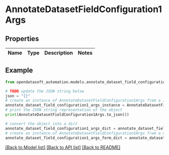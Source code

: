 # AnnotateDatasetFieldConfiguration1Args


## Properties

Name | Type | Description | Notes
------------ | ------------- | ------------- | -------------

## Example

```python
from opendatasoft_automation.models.annotate_dataset_field_configuration1_args import AnnotateDatasetFieldConfiguration1Args

# TODO update the JSON string below
json = "{}"
# create an instance of AnnotateDatasetFieldConfiguration1Args from a JSON string
annotate_dataset_field_configuration1_args_instance = AnnotateDatasetFieldConfiguration1Args.from_json(json)
# print the JSON string representation of the object
print(AnnotateDatasetFieldConfiguration1Args.to_json())

# convert the object into a dict
annotate_dataset_field_configuration1_args_dict = annotate_dataset_field_configuration1_args_instance.to_dict()
# create an instance of AnnotateDatasetFieldConfiguration1Args from a dict
annotate_dataset_field_configuration1_args_form_dict = annotate_dataset_field_configuration1_args.from_dict(annotate_dataset_field_configuration1_args_dict)
```
[[Back to Model list]](../README.md#documentation-for-models) [[Back to API list]](../README.md#documentation-for-api-endpoints) [[Back to README]](../README.md)


